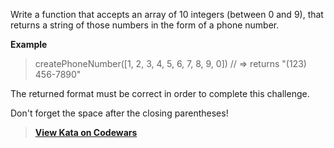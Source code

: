 Write a function that accepts an array of 10 integers (between 0 and 9), that returns a string of those numbers in the form of a phone number.

**Example**
> createPhoneNumber([1, 2, 3, 4, 5, 6, 7, 8, 9, 0]) // => returns "(123) 456-7890"

The returned format must be correct in order to complete this challenge.

Don't forget the space after the closing parentheses!

> **[View Kata on Codewars](https://www.codewars.com/kata/525f50e3b73515a6db000b83)**

